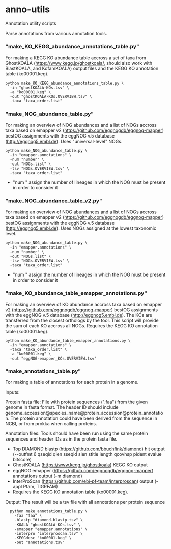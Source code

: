 # anno-utils
Annotation utility scripts

Parse annotations from various annotation tools.

### "make_KO_KEGG_abundance_annotations_table.py"

For making a KEGG KO abundance table accross a set of taxa from GhostKOALA (https://www.kegg.jp/ghostkoala/, should also work with BlastKOALA, and KofamKOALA) output files
and the KEGG KO annotation table (ko00001.keg).

```
python make_KO_KEGG_abundance_annotations_table.py \
  -in "ghostKOALA-KOs.tsv" \
  -a "ko00001.keg" \
  -out "ghostKOALA-KOs.OVERVIEW.tsv" \
  -taxa "taxa_order.list"
```

### "make_NOG_abundance_table.py"

For making an overview of NOG abundances and a list of NOGs accross taxa based on emapper v2 (https://github.com/eggnogdb/eggnog-mapper) bestOG assignments with the eggNOG v.5 database (http://eggnog5.embl.de). Uses "universal-level" NOGs.

```
python make_NOG_abundance_table.py \
  -in "emapper.annotations" \
  -num "number" \
  -out "NOGs.list" \
  -tsv "NOGs.OVERVIEW.tsv" \
  -taxa "taxa_order.list"
```
- "num " assign the number of lineages in which the NOG must be present in order to consider it

### "make_NOG_abundance_table_v2.py"

For making an overview of NOG abundances and a list of NOGs accross taxa based on emapper v2 (https://github.com/eggnogdb/eggnog-mapper) bestOG assignments with the eggNOG v.5 database (http://eggnog5.embl.de). Uses NOGs assigned at the lowest taxonomic level.

```
python make_NOG_abundance_table.py \
  -in "emapper.annotations" \
  -num "number" \
  -out "NOGs.list" \
  -tsv "NOGs.OVERVIEW.tsv" \
  -taxa "taxa_order.list"
```
- "num " assign the number of lineages in which the NOG must be present in order to consider it

### "make_KO_abundance_table_emapper_annotations.py"

For making an overview of KO abundance accross taxa based on emapper v2 (https://github.com/eggnogdb/eggnog-mapper) bestOG assignments with the eggNOG v.5 database (http://eggnog5.embl.de). The KOs are transferred from the closest orthologs by the tool. This script will provide the sum of each KO accross all NOGs. Requires the KEGG KO annotation table (ko00001.keg).

```
python make_KO_abundance_table_emapper_annotations.py \
  -in "emapper.annotations" \
  -taxa "taxa_order.list" \
  -a "ko00001.keg" \
  -out "eggNOG-emapper_KOs.OVERVIEW.tsv"
```

### "make_annotations_table.py"

For making a table of annotations for each protein in a genome.

Inputs:

Protein fasta file:
File with protein sequences (".faa") from the given genome in fasta format.
The header ID should include genome_accession@species_name@protein_accession@protein_annotation.
The protein annotation could have been derived from the sequence in NCBI, or from prokka when calling proteins.

Annotation files:
Tools should have been run using the same protein sequences and header IDs as in the protein fasta file.
- Top DIAMOND blastp (https://github.com/bbuchfink/diamond) hit output (--outfmt 6 qseqid qlen sseqid slen stitle length qcovhsp pident evalue bitscore)
- GhostKOALA (https://www.kegg.jp/ghostkoala) KEGG KO output
- eggNOG emapper (https://github.com/eggnogdb/eggnog-mapper) annotations output (-m diamond)
- InterProScan (https://github.com/ebi-pf-team/interproscan) output (-appl Pfam, TIGRFAM)
- Requires the KEGG KO annotation table (ko00001.keg).

Output:
The result will be a tsv file with all annotations per protein sequence

```
  python make_annotations_table.py \
    -faa "faa" \
    -blastp "diamond-blastp.tsv" \
    -KOALA "ghostKOALA-KOs.tsv" \
    -emapper "emapper.annotations" \
    -interpro "interproscan.tsv" \
    -KEGGdesc "ko00001.keg" \
    -out "annotations.tsv"
```
